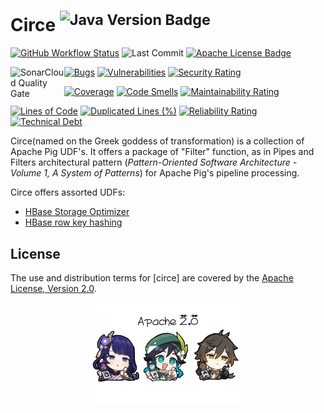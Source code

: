 
Circe <sup>![Java Version Badge][Java Version Badge]</sup>
=====

[![GitHub Workflow Status][GitHub Workflow Status]](https://github.com/QubitPi/circe/actions/workflows/ci-cd.yml)
![Last Commit](https://img.shields.io/github/last-commit/QubitPi/circe/master?logo=github&style=for-the-badge)
[![Apache License Badge]](https://www.apache.org/licenses/LICENSE-2.0)

<a href="https://sonarcloud.io/summary/new_code?id=QubitPi_circe">
    <img
        align="left"
        width="17%"
        alt="SonarCloud Quality Gate"
        src="https://sonarcloud.io/api/project_badges/quality_gate?project=QubitPi_circe"
    >
</a>

[![Bugs][Sonar Bugs]](https://sonarcloud.io/summary/new_code?id=QubitPi_circe)
[![Vulnerabilities][Sonar Vulnerabilities]](https://sonarcloud.io/summary/new_code?id=QubitPi_circe)
[![Security Rating][Sonar Security Rating]](https://sonarcloud.io/summary/new_code?id=QubitPi_circe)

[![Coverage][Sonar Coverage]](https://sonarcloud.io/summary/new_code?id=QubitPi_circe)
[![Code Smells][Sonar Code Smells]](https://sonarcloud.io/summary/new_code?id=QubitPi_circe)
[![Maintainability Rating][Sonar Maintainability Rating]](https://sonarcloud.io/summary/new_code?id=QubitPi_circe)

[![Lines of Code][Sonar Lines of Code]](https://sonarcloud.io/summary/new_code?id=QubitPi_circe)
[![Duplicated Lines (%)][Sonar Duplicated Lines (%)]](https://sonarcloud.io/summary/new_code?id=QubitPi_circe)
[![Reliability Rating][Sonar Reliability Rating]](https://sonarcloud.io/summary/new_code?id=QubitPi_circe)
[![Technical Debt][Sonar Technical Debt]](https://sonarcloud.io/summary/new_code?id=QubitPi_circe)

Circe(named on the Greek goddess of transformation) is a collection of Apache Pig UDF's. It offers a package of
"Filter" function, as in Pipes and Filters architectural pattern (_Pattern-Oriented Software Architecture - Volume 1, A 
System of Patterns_) for Apache Pig's pipeline processing.

Circe offers assorted UDFs:

* [HBase Storage Optimizer](https://qubitpi.github.io/circe/com/qubitpi/circe/Md5Hash.html)
* [HBase row key hashing](https://qubitpi.github.io/circe/com/qubitpi/circe/AvroPacker.html)

License
-------

The use and distribution terms for [circe] are covered by the
[Apache License, Version 2.0][Apache License, Version 2.0].

<div align="center">
    <a href="https://opensource.org/licenses">
        <img align="center" width="50%" alt="License Illustration" src="https://github.com/QubitPi/QubitPi/blob/master/img/apache-2.png?raw=true">
    </a>
</div>

[Apache License Badge]: https://img.shields.io/badge/Apache%202.0-F25910.svg?style=for-the-badge&logo=Apache&logoColor=white
[Apache License, Version 2.0]: http://www.apache.org/licenses/LICENSE-2.0.html

[GitHub Workflow Status]: https://img.shields.io/github/actions/workflow/status/QubitPi/circe/ci-cd.yml?branch=master&logo=github&style=for-the-badge

[Java Version Badge]: https://img.shields.io/badge/Java-17-brightgreen?style=for-the-badge&logo=OpenJDK&logoColor=white

[Sonar Bugs]: https://sonarcloud.io/api/project_badges/measure?project=QubitPi_circe&metric=bugs
[Sonar Vulnerabilities]: https://sonarcloud.io/api/project_badges/measure?project=QubitPi_circe&metric=vulnerabilities
[Sonar Security Rating]: https://sonarcloud.io/api/project_badges/measure?project=QubitPi_circe&metric=security_rating
[Sonar Coverage]: https://sonarcloud.io/api/project_badges/measure?project=QubitPi_circe&metric=coverage
[Sonar Code Smells]: https://sonarcloud.io/api/project_badges/measure?project=QubitPi_circe&metric=code_smells
[Sonar Maintainability Rating]: https://sonarcloud.io/api/project_badges/measure?project=QubitPi_circe&metric=sqale_rating
[Sonar Lines of Code]: https://sonarcloud.io/api/project_badges/measure?project=QubitPi_circe&metric=ncloc
[Sonar Duplicated Lines (%)]: https://sonarcloud.io/api/project_badges/measure?project=QubitPi_circe&metric=duplicated_lines_density
[Sonar Reliability Rating]: https://sonarcloud.io/api/project_badges/measure?project=QubitPi_circe&metric=reliability_rating
[Sonar Technical Debt]: https://sonarcloud.io/api/project_badges/measure?project=QubitPi_circe&metric=sqale_index
